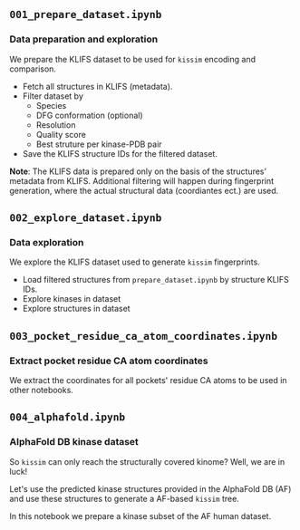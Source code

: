 ## `001_prepare_dataset.ipynb`

### Data preparation and exploration

We prepare the KLIFS dataset to be used for `kissim` encoding and comparison.

- Fetch all structures in KLIFS (metadata).
- Filter dataset by
  - Species
  - DFG conformation (optional)
  - Resolution
  - Quality score
  - Best struture per kinase-PDB pair
- Save the KLIFS structure IDs for the filtered dataset.

__Note__: The KLIFS data is prepared only on the basis of the structures' metadata from KLIFS. Additional filtering will happen during fingerprint generation, where the actual structural data (coordiantes ect.) are used.


## `002_explore_dataset.ipynb`

### Data exploration

We explore the KLIFS dataset used to generate `kissim` fingerprints.

- Load filtered structures from `prepare_dataset.ipynb` by structure KLIFS IDs.
- Explore kinases in dataset
- Explore structures in dataset


## `003_pocket_residue_ca_atom_coordinates.ipynb`

### Extract pocket residue CA atom coordinates

We extract the coordinates for all pockets' residue CA atoms to be used in other notebooks.


## `004_alphafold.ipynb`

### AlphaFold DB kinase dataset

So `kissim` can only reach the structurally covered kinome? Well, we are in luck! 

Let's use the predicted kinase structures provided in the AlphaFold DB (AF) and use these structures to generate a AF-based `kissim` tree.

In this notebook we prepare a kinase subset of the AF human dataset.
